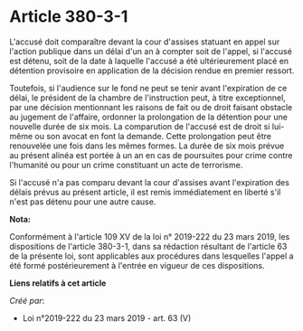 # Article 380-3-1 

L'accusé doit comparaître devant la cour d'assises statuant en appel sur l'action publique dans un délai d'un an à compter
soit de l'appel, si l'accusé est détenu, soit de la date à laquelle l'accusé a été ultérieurement placé en détention
provisoire en application de la décision rendue en premier ressort.

Toutefois, si l'audience sur le fond ne peut se tenir avant l'expiration de ce délai, le président de la chambre de
l'instruction peut, à titre exceptionnel, par une décision mentionnant les raisons de fait ou de droit faisant obstacle au
jugement de l'affaire, ordonner la prolongation de la détention pour une nouvelle durée de six mois. La comparution de
l'accusé est de droit si lui-même ou son avocat en font la demande. Cette prolongation peut être renouvelée une fois dans les
mêmes formes. La durée de six mois prévue au présent alinéa est portée à un an en cas de poursuites pour crime contre
l'humanité ou pour un crime constituant un acte de terrorisme.

Si l'accusé n'a pas comparu devant la cour d'assises avant l'expiration des délais prévus au présent article, il est remis
immédiatement en liberté s'il n'est pas détenu pour une autre cause.

**Nota:**

Conformément à l'article 109 XV de la loi n° 2019-222 du 23 mars 2019, les dispositions de l'article 380-3-1, dans sa
rédaction résultant de l'article 63 de la présente loi, sont applicables aux procédures dans lesquelles l'appel a été formé
postérieurement à l'entrée en vigueur de ces dispositions.

**Liens relatifs à cet article**

_Créé par_:

  - Loi n°2019-222 du 23 mars 2019 - art. 63 (V)

